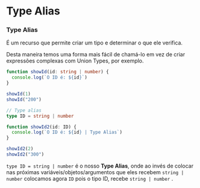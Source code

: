 # Type Alias

### Type Alias

É um recurso que permite criar um tipo e determinar o que ele verifica.

Desta maneira temos uma forma mais fácil de chamá-lo em vez de criar expressões complexas com Union Types, por exemplo.

```typescript
function showId(id: string | number) {
  console.log(`O ID é: ${id}`)
}

showId(1)
showId("200")

// Type alias
type ID = string | number

function showId2(id: ID) {
  console.log(`O ID é: ${id} | Type Alias`)
}

showId2(2)
showId2("300")
```

`type ID = string | number` é o nosso **Type Alias**, onde ao invés de colocar nas próximas variáveis/objetos/argumentos que eles recebem `string | number` colocamos agora `ID` pois o tipo ID, recebe `string | number` .
